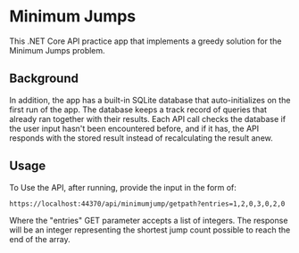 # Minimum Jumps 

This .NET Core API practice app that implements a greedy solution for the Minimum Jumps problem.

## Background

In addition, the app has a built-in SQLite database that auto-initializes on the first run of the app.
The database keeps a track record of queries that already ran together with their results. Each API call checks the database if the user input hasn't been encountered before, and if it has, the API responds with the stored result instead of recalculating the result anew.

## Usage

To Use the API, after running, provide the input in the form of:
```
https://localhost:44370/api/minimumjump/getpath?entries=1,2,0,3,0,2,0
```
Where the "entries" GET parameter accepts a list of integers. The response will be an integer representing the shortest jump count possible to reach the end of the array. 

